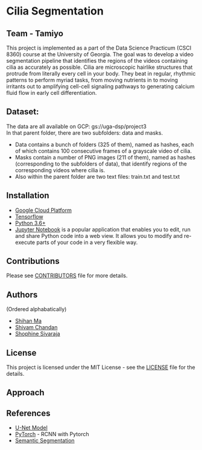 # Cilia Segmentation
## Team - Tamiyo
This project is implemented as a part of the Data Science Practicum (CSCI 8360) course at the University of Georgia. The goal was to develop a video segmentation pipeline that identifies the regions of the videos containing cilia as accurately as possible. Cilia are microscopic hairlike structures that protrude from literally every cell in your body. They beat in regular, rhythmic patterns to perform myriad tasks, from moving nutrients in to moving irritants out to   amplifying cell-cell signaling pathways to generating calcium fluid flow in early cell differentiation.

## Dataset:
The data are all available on GCP: gs://uga-dsp/project3<br> 
In that parent folder, there are two subfolders: data and masks. 
<ul>
  <li>Data contains a bunch of folders (325 of them), named as hashes, each of which contains 100 consecutive frames of a grayscale video of cilia.</li>
  <li>Masks contain a number of PNG images (211 of them), named as hashes (corresponding to the subfolders of data), 
      that identify regions of the corresponding videos where cilia is. </li>
  <li>Also within the parent folder are two text files: train.txt and test.txt </li>
 
</ul>
 

## Installation
* [Google Cloud Platform](https://cloud.google.com/)
* [Tensorflow](https://www.tensorflow.org/install)
* [Python 3.6+](https://www.python.org/)
* [Jupyter Notebook](https://jupyter.org/install) is a popular application that enables you to edit, run and share Python code into a web view. It allows you to modify and re-execute parts of your code in a very flexible way. 

## Contributions
Please see [CONTRIBUTORS](https://github.com/dsp-uga/tamiyo-p3/blob/main/CONTRIBUTORS.md) file for more details.

## Authors 
(Ordered alphabatically)
<ul> 
  <li><a href= "https://github.com/mashihan123"> Shihan Ma</a></li>
  <li><a href ="https://github.com/shivamchandan93" > Shivam Chandan </a></li>
  <li><a href = "https://github.com/shophine"> Shophine Sivaraja</a></li>
</ul>

## License
This project is licensed under the MIT License - see the <a href="https://github.com/dsp-uga/tamiyo-p3/blob/main/LICENSE">LICENSE</a> file for the details.

## Approach

## References
* [U-Net Model](https://github.com/bnsreenu/python_for_microscopists/blob/master/204-207simple_unet_model.py)
* [PyTorch](https://pytorch.org/tutorials/intermediate/torchvision_tutorial.html) - RCNN with Pytorch
* [Semantic Segmentation](https://medium.com/@pallawi.ds/semantic-segmentation-with-u-net-train-and-test-on-your-custom-data-in-keras-39e4f972ec89)
